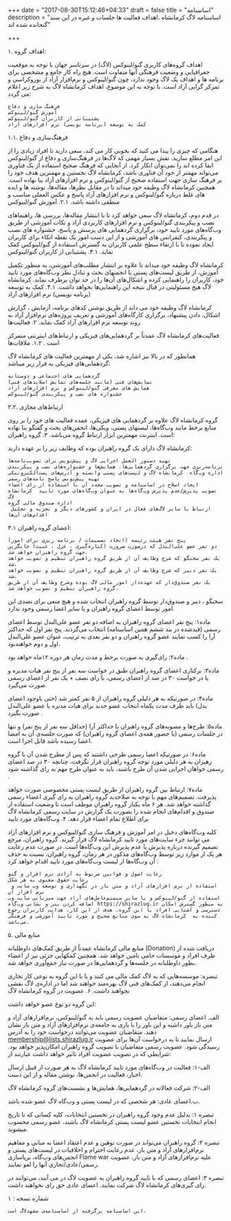 +++
date = "2017-08-30T15:12:46+04:33"
draft = false
title = "اساسنامه"
description = "اساسنامه لاگ کرمانشاه ،اهداف فعالیت ها جلسات و غیره در این سند گنجانده شده اند"

+++

۱. اهداف گروه:

اهداف گروه‌های کاربری گنو/لینوکس (لاگ) در سرتاسر جهان با توجه به موقعیت جغرافیایی و وضعیت فرهنگی آنها متفاوت است. هیچ راه کار جامع و مشخصی برای برنامه ها و اهداف یک لاگ وجود ندارد، چون گنو/لینوکس و نرم‌افزار آزاد از بوروکراسی و تمرکز گرایی آزاد است. با توجه به این موضوع، اهداف  کرمانشاه لاگ به شرح زیر اعلام می گردد:

    فرهنگ سازی و دفاع
    آموزش گنو/لینوکس
    پشتیبانی از کاربران گنو/لینوکس
    کمک به توسعه (برنامه نویسی) نرم افزارهای آزاد

۱.۱. فرهنگ‌سازی و دفاع

هنگامی که چیزی را پیدا می کنید که بخوبی کار می کند، سعی دارید تا افراد زیادی را از این امر مطلع سازید. نقش بسیار مهمی که لاگ‌ها در فرهنگ‌سازی و دفاع از گنو/لینوکس ایفا کرده اند را نمی‌توان انکار کرد. از آنجایی که فرهنگ صحیح استفاده از یک فناوری می‌تواند مهمتر از خود آن فناوری باشد، کرمانشاه لاگ نخستین و مهمترین هدف خود را بر فرهنگ سازی جهت استفاده صحیح از گنو/لینوکس و نرم افزارهای آزاد بنا نهاده است. همچنین  کرمانشاه لاگ وظیفه خود میداند تا در مقابل نظرها، مقاله‌ها، نوشته ها و ایده های غلط درباره گنو/لینوکس و نرم افزارهای آزاد پاسخ و عکس العملی مناسب و منطقی داشته باشد.
۲.۱. آموزش گنو/لینوکس

در قدم دوم،  کرمانشاه لاگ سعی خواهد کرد تا با انتشار مقاله‌ها، بررسی ها، راهنماهای نصب و پیکربندی گنو/لینوکس و نرم افزارهای کاربردی آزاد و نکات آموزشی از طریق وب‌گاه‌های مورد تایید خود، برگزاری گردهمایی های پرسش و پاسخ، جشنواره های نصب و پیکربندی، کنفرانس های آموزشی و از این دست امور یک نقطه اتکاء برای کاربران ایجاد نموده تا با ارتقاء سطح علمی کاربران به گسترش استفاده از گنو/لینوکس کمک نماید.
۳.۱. پشتیبانی از کاربران گنو/لینوکس

 کرمانشاه لاگ وظیفه خود میداند تا علاوه بر انتشار مطلب‌های آموزشی، به منظور تکمیل آموزش، از طریق لیست‌های پستی یا انجمنهای بحث و تبادل نظر وب‌گاه‌های مورد تایید خود، کاربران را راهنمایی کرده و اشکال‌های آن‌ها را در حد توان برطرف نماید.  کرمانشاه لاگ هیج مسئولیتی در قبال نتیجه این راهنمایی‌ها نخواهد داشت.
۴.۱. کمک به توسعه (برنامه نویسی) نرم افزارهای آزاد

 کرمانشاه لاگ وظیفه خود می داند از طریق نوشتن کدهای برنامه، آزمایش ، گزارش اشکال، دادن پیشنهاد، برگزاری کارگاه‌های آموزشی و تعریف پروژه‌های نرم‌افزار آزاد به روند توسعه نرم افزارهای آزاد کمک نماید.
۲. فعالیت‌ها

فعالیت‌های  کرمانشاه لاگ عمدتاً بر گردهمایی‌های فیزیکی و ارتباط‌های اینترنتی متمرکز است .
۱.۲. ملاقات‌ها

همانطور که در بالا نیز اشاره شد، یکی از مهمترین فعالیت های  کرمانشاه لاگ گردهمایی‌های فیزیکی به قرار زیر میباشد:

    گردهمایی های اجتماعی و دوستانه
    نمایش‌های فنی (مانند جلسه‌های نمایش اسلایدهای فنی)
    همایش های معرفی گنو/لینوکس و نرم افزارهای آزاد
    جشنواره های نصب و پیکربندی گنو/لینوکس

۲.۲. ارتباط‌های مجازی

گروه  کرمانشاه لاگ علاوه بر گردهمایی های فیزیکی، عمده فعالیت های خود را بر روی منابع برخط مانند وب‌گاه‌ها، لیستهای پستی، ویکی‌ها، انجمن‌های بحث و گفتگو بنا نهاده است. اینترنت مهمترین ابزار ارتباط گروه می‌باشد.
۳. گروه راهبران‌:

 کرمانشاه لاگ دارای یک گروه راهبران بوده که وظایف زیر را بر عهده دارند:

    تهیه دستور العمل اجرایی لاگ و پیش‌نویس برای تصویب‌نامه‌ها
    برنامه‌ریزی جهت برگزاری گردهمایی‌ها، همایش‌ها و جشنواره‌های نصب و پیکربندی
    اداره وب‌گاه  کرمانشاه لاگ و لیست‌های پستی وابسته و آدرس‌های پست‌الکترونیکی
    تهیه پیش‌نویس پاسخِ نامه‌های رسمی
    ایجاد اصلاح در اساسنامه و تصویب مجدد آن با استفاده از رای اعضاء
    تصویب پذیرش/عدم پذیرش وب‌گاه‌ها به عنوان وب‌گاه‌های مورد تایید  کرمانشاه لاگ
    اداره صندوق مالی گروه
     ارتباط با سایر لاگ‌های فعال در ایران و کشورهای دیگر و تجزیه و تحلیل اقدام‌های آن‌ها

۳.۱ اعضای گروه راهبران:

    پنج نفر هیئت رئیسه (اتخاذ تصمیمات / برنامه ریزی برای امور)
    دو نفر عضو علی‌البدل‌ که درصورت ضرورت (کناره‌گیری ، عزل ، غیبت) جایگزین جهت گروه راهبران خواهد شد.
    یک نفر سخنگو که شرح وظایف آن از طریق گروه راهبران تنظیم و تصویب خواهد شد‌‌‌‌.
    یک نفر دبیر که شرح وظایف آن از طریق گروه راهبران تنظیم و تصویب خواهد شد‌.
    یک نفر صندوق‌دار که عهده‌دار امور مالی لاگ بوده وشرح وظایف آن از طریق گروه راهبران تنظیم و تصویب خواهد شد‌.

سخنگو ، دبیر و صندوق‌دار توسط گروه راهبران اتنخاب شده و هیچ منعی برای تصدی این امور توسط اعضای گروه راهبران و یا سایر اعضا رسمی وجود ندارد.

ماده۱: پنج نفر اعضای گروه راهبران به اضافه دو نفر عضو علی‌البدل توسط اعضای رسمی (قیدشده در بند ششم همین اساسنامه) انتخاب می‌گردند. پنج نفر اول که حداکثر آرا را کسب نمایند عضو گروه راهبران و دو نفر بعدی به ترتیب، عنوان عضو علی‌البدل اول و دوم خواهندبود.

ماده۲: رای‌گیری به صورت برخط و مدت زمان هر دوره ۱۲ماه خواهد بود .

ماده۳: برکناری اعضای گروه راهبران طبق در خواست سه نفر از پنج نفر هیات مدیره و یا در خواست ۳۰ در صد از اعضای رسمی، با رای نصف + یک نفر از اعضای رسمی صورت می‌گیرد‌.

ماده۴: در صورتیکه به هر دلیلی گروه راهبران از ۵ نفر کمتر شد (حتی باوجود اعضای بدل) باید ظرف مدت یکماه انتخاب عضو جدید برای هیات مدیره یا عضو علی‌البدل صورت بگیرد .

ماده۵: طرح‌ها و مصوبه‌های گروه راهبران با حداکثر آرا (حداقل سه نفر از پنج نفر) و تنها در جلسات رسمی (با حضور همه‌ی اعضای گروه راهبران) که صورت جلسه‌ی آن به امضا اعضا رسیده باشد قابل اجرا است‌.

ماده۶: در صورتیکه اعضا رسمی طرحی داشتند که پس از مطرح شدن آن با گروه رهبران به هر دلیلی مورد توجه گروه راهبران قرار نگرفت، چنانچه ۳۰ در صد اعضای رسمی خواهان اجرایی شدن آن طرح باشند، باید به عنوان طرح مهم به رای گذاشته شود .

ماده۷: ارتباط بین گروه راهبران از طریق لیست پستی مخصوصی صورت خواهد پذیرفت. تصمیم‌های مهم با توجه به صلاحدید گروه راهبران به رای گیری اعضاء رسمی گذاشته خواهد شد. هر ۶ ماه یکبار گروه راهبران موظف است تا وضعیت استفاده از صندوق و اقدام‌های انجام شده را بصورت یک گزارش در سایت رسمی  کرمانشاه لاگ برای اطلاع تمام اعضاء قرار دهد.
۴. وب‌گاه‌های مورد تایید

کلیه وب‌گاه‌های دخیل در امر آموزش و فرهنگ سازی گنو/لینوکس و نرم افزارهای آزاد می توانند جزء سایت‌های مورد تایید  کرمانشاه لاگ قرار گیرند. گروه راهبران، مرجع تصمیم گیرنده درباره پذیرش یا عدم پذیرش این وب‌گاه‌ها است. در صورت عدم رعایت هر یک از موارد زیر توسط وب‌گاه‌های مذکور در هر زمان، گروه راهبران، نسبت به حذف آن وب‌گاه‌‌ها از لیست وب‌گاه‌های مورد تایید اقدام خواهد کرد :

    رعایت اصول و قوانین مربوط به آزادی نرم افزار و گنو
    رعایت حقوق معنوی به هر شکل
     استفاده از نرم افزارهای آزاد و متن باز در نگهداری و توسعه وب سایت و نرم افزار آن
    استفاده از گنو/لینوکس و یا سایر سیستم‌عامل‌های آزاد جهت میزبانی سایت وب
    اضافه کردن بنر و نشانی وب‌گاه https://shirazlug.ir به منظور گسترش امکان دسترسی و آشنایی افراد با این گروه. هدف از این کار، هدایت کاربران رجوع کننده به  کرمانشاه لاگ به سوی منابع صحیح و مورد تایید آموزشی و فرهنگی می‌باشد.

۵. منابع مالی

منابع مالی  کرمانشاه عمدتاً از طریق کمک‌های داوطلبانه (Donation) دریافت شده از طرف افراد و موسسات حامی تامین خواهد شد. همچنین کمکهایی جزئی نیز از اعضاء بطور داوطلبانه در جلسه‌ها و گردهمایی‌ها در صورت نیاز جمع‌آوری خواهد شد.

تبصره: موسسه‌هایی که به لاگ کمک مالی می کنند و یا با این گروه به نوعی کار تجاری انجام می‌دهند، از کمک‌های فنی لاگ بهره‌مند خواهند شد اما در اداره‌ی لاگ نقشی نخواهند داشت.
۶. عضویت در گروه  کرمانشاه لاگ

این گروه دو نوع عضو خواهد داشت:

الف. اعضای رسمی: متقاضیان عضویت رسمی باید به گنو/لینوکس، نرم‌افزارهای آزاد و متن باز باور داشته و این باور را با یاری به جامعه‌ی نرم‌افزارهای آزاد و متن باز نشان دهند. متقاضیان عضویت می‌توانند درخواست خود را به آدرس membership@lists.shirazlug.ir ارسال نمایند تا به درخواست آن‌ها برای عضویت رسیدگی شود. عضویت رسمی متقاضیان با تصویب گروه راهبران امکان‌پذیر خواهد بود. شرایطی که در تصویب عضویت افراد تاثیر خواهد داشت عبارتند از:

الف-۱: فعالیت در وب‌گاه‌های مورد تایید  کرمانشاه لاگ به هر صورت از قبیل ارسال اخبار، فعالیت در انجمن‌ها، نوشتن مقاله و از این دست.

الف-۲: شرکت فعالانه در گردهمایی‌ها، همایش‌ها و نشست‌های گروه  کرمانشاه لاگ

ب.اعضای عادی: هر شخصی که در لیست پستی و وب‌گاه لاگ عضو شده باشد.

تبصره ۱: بدلیل عدم وجود گروه راهبران در نخستین انتخابات، کلیه کسانی که تا تاریخ انجام انتخابات نخستین عضو لیست پستی  کرمانشاه لاگ باشند، عضو رسمی محسوب میشوند.

تبصره ۲: گروه راهبران می‌تواند در صورت توهین و عدم اعتقاد اعضا به مبانی و مفاهیم نرم‌افزارهای آزاد و متن باز، عدم رعایت احترام و اخلاقیات در لیست‌های پستی و انجمن‌های وب‌گاه، برپاسازی Flame war علیه نرم‌افزارهای آزاد و متن باز، عضویت رسمی/عادی/تجاری آنها را لغو نمایند.

تبصره ۳: اعضای رسمی که با تایید گروه راهبران به عضویت لاگ در می آیند، می‌توانند در رای گیری‌های  کرمانشاه لاگ شرکت نمایند. اعضای عادی حق رای نخواهند داشت.

شماره نسخه : ۱

    این اساسنامه برگرفته از اساسنامه‌ی مشهدلاگ است.
